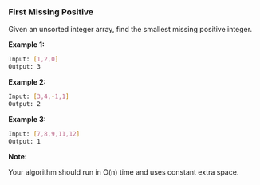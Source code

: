 ### First Missing Positive

Given an unsorted integer array, find the smallest missing positive integer.

**Example 1:**

```bash
Input: [1,2,0]
Output: 3
```

**Example 2:**

```bash
Input: [3,4,-1,1]
Output: 2
```

**Example 3:**

```bash
Input: [7,8,9,11,12]
Output: 1
```

**Note:**

Your algorithm should run in O(n) time and uses constant extra space.